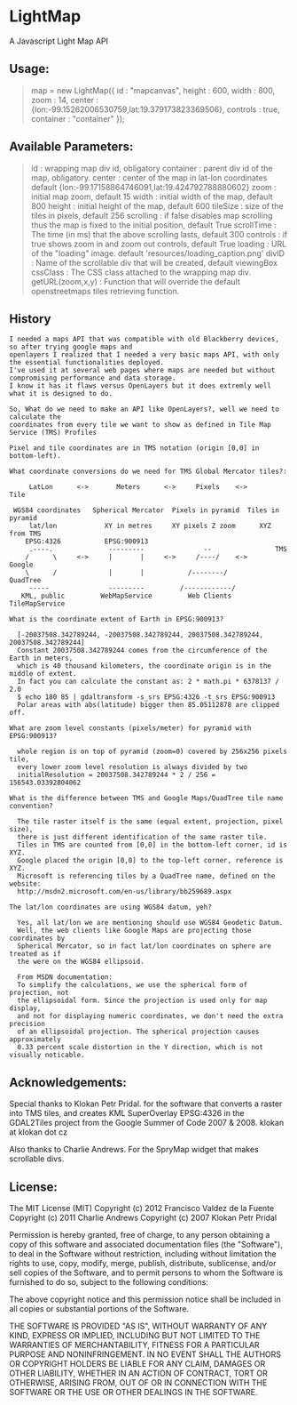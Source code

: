 LightMap
========

A Javascript Light Map API


Usage:
-------------
>    map = new LightMap({
>                          id : "mapcanvas",
>                          height : 600,
>                          width : 800,
>                          zoom : 14,
>                          center : {lon:-99.15262006530759,lat:19.379173823369506},
>                          controls : true,
>                          container : "container" 
>                        });

Available Parameters:
-------------
>    id : wrapping map div id, obligatory
>    container : parent div id of the map, obligatory.
>    center : center of the map in lat-lon coordinates default {lon:-99.17158864746091,lat:19.424792788880602}
>    zoom : initial map zoom, default 15
>    width : initial width of the map, default 800
>    height : initial height of the map, default 600
>    tileSize : size of the tiles in pixels, default 256
>    scrolling : if false disables map scrolling thus the map is fixed to the initial position, default True
>    scrollTime : The time (in ms) that the above scrolling lasts, default 300
>    controls : if true shows zoom in and zoom out controls, default True
>    loading : URL of the "loading" image. default 'resources/loading_caption.png'
>    divID :  Name of the scrollable div that will be created, default viewingBox
>    cssClass : The CSS class attached to the wrapping map div.
>    getURL(zoom,x,y) : Function that will override the default openstreetmaps tiles retrieving function. 

History
-------------

    I needed a maps API that was compatible with old Blackberry devices, so after trying google maps and 
    openlayers I realized that I needed a very basic maps API, with only the essential functionalities deployed.
    I've used it at several web pages where maps are needed but without compromising performance and data storage.
    I know it has it flaws versus OpenLayers but it does extremly well what it is designed to do.

    So, What do we need to make an API like OpenLayers?, well we need to calculate the 
    coordinates from every tile we want to show as defined in Tile Map Service (TMS) Profiles

    Pixel and tile coordinates are in TMS notation (origin [0,0] in bottom-left).

    What coordinate conversions do we need for TMS Global Mercator tiles?:

         LatLon      <->       Meters      <->     Pixels    <->       Tile     

     WGS84 coordinates   Spherical Mercator  Pixels in pyramid  Tiles in pyramid
         lat/lon            XY in metres     XY pixels Z zoom      XYZ from TMS 
        EPSG:4326           EPSG:900913                                         
         .----.              ---------               --                TMS      
        /      \     <->     |       |     <->     /----/    <->      Google    
        \      /             |       |           /--------/          QuadTree   
         -----               ---------         /------------/                   
       KML, public         WebMapService         Web Clients      TileMapService

    What is the coordinate extent of Earth in EPSG:900913?

      [-20037508.342789244, -20037508.342789244, 20037508.342789244, 20037508.342789244]
      Constant 20037508.342789244 comes from the circumference of the Earth in meters,
      which is 40 thousand kilometers, the coordinate origin is in the middle of extent.
      In fact you can calculate the constant as: 2 * math.pi * 6378137 / 2.0
      $ echo 180 85 | gdaltransform -s_srs EPSG:4326 -t_srs EPSG:900913
      Polar areas with abs(latitude) bigger then 85.05112878 are clipped off.

    What are zoom level constants (pixels/meter) for pyramid with EPSG:900913?

      whole region is on top of pyramid (zoom=0) covered by 256x256 pixels tile,
      every lower zoom level resolution is always divided by two
      initialResolution = 20037508.342789244 * 2 / 256 = 156543.03392804062

    What is the difference between TMS and Google Maps/QuadTree tile name convention?

      The tile raster itself is the same (equal extent, projection, pixel size),
      there is just different identification of the same raster tile.
      Tiles in TMS are counted from [0,0] in the bottom-left corner, id is XYZ.
      Google placed the origin [0,0] to the top-left corner, reference is XYZ.
      Microsoft is referencing tiles by a QuadTree name, defined on the website:
      http://msdn2.microsoft.com/en-us/library/bb259689.aspx

    The lat/lon coordinates are using WGS84 datum, yeh?

      Yes, all lat/lon we are mentioning should use WGS84 Geodetic Datum.
      Well, the web clients like Google Maps are projecting those coordinates by
      Spherical Mercator, so in fact lat/lon coordinates on sphere are treated as if
      the were on the WGS84 ellipsoid.
     
      From MSDN documentation:
      To simplify the calculations, we use the spherical form of projection, not
      the ellipsoidal form. Since the projection is used only for map display,
      and not for displaying numeric coordinates, we don't need the extra precision
      of an ellipsoidal projection. The spherical projection causes approximately
      0.33 percent scale distortion in the Y direction, which is not visually noticable.


Acknowledgements:
-------------
Special thanks to Klokan Petr Pridal.
for the software that converts a raster into TMS tiles, and creates KML SuperOverlay EPSG:4326
in the GDAL2Tiles project from the Google Summer of Code 2007 & 2008. klokan at klokan dot cz

Also thanks to Charlie Andrews.
For the SpryMap widget that makes scrollable divs.


License:
-------------


The MIT License (MIT)
Copyright (c) 2012 Francisco Valdez de la Fuente
Copyright (c) 2011 Charlie Andrews
Copyright (c) 2007 Klokan Petr Pridal


Permission is hereby granted, free of charge, to any person obtaining a copy of this software and associated documentation files 
(the "Software"), to deal in the Software without restriction, including without limitation the rights to use, copy, modify, 
merge, publish, distribute, sublicense, and/or sell copies of the Software, and to permit persons to whom the Software is 
furnished to do so, subject to the following conditions:

The above copyright notice and this permission notice shall be included in all copies or substantial portions of the Software.

THE SOFTWARE IS PROVIDED "AS IS", WITHOUT WARRANTY OF ANY KIND, EXPRESS OR IMPLIED, INCLUDING BUT NOT LIMITED TO THE WARRANTIES 
OF MERCHANTABILITY, FITNESS FOR A PARTICULAR PURPOSE AND NONINFRINGEMENT. IN NO EVENT SHALL THE AUTHORS OR COPYRIGHT HOLDERS BE 
LIABLE FOR ANY CLAIM, DAMAGES OR OTHER LIABILITY, WHETHER IN AN ACTION OF CONTRACT, TORT OR OTHERWISE, ARISING FROM, OUT OF OR 
IN CONNECTION WITH THE SOFTWARE OR THE USE OR OTHER DEALINGS IN THE SOFTWARE.



